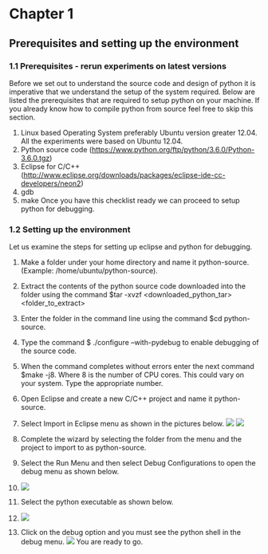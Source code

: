 # Chapter 1

## Prerequisites and setting up the environment

### 1.1 Prerequisites - rerun experiments on latest versions

Before we set out to understand the source code and design of python it is imperative that we
understand the setup of the system required.
Below are listed the prerequisites that are required to setup python on your machine. If you
already know how to compile python from source feel free to skip this section.
1. Linux based Operating System preferably Ubuntu version greater 12.04. All the
experiments were based on Ubuntu 12.04.
2. Python source code
(https://www.python.org/ftp/python/3.6.0/Python-3.6.0.tgz)
3. Eclipse for C/C++
(http://www.eclipse.org/downloads/packages/eclipse-ide-cc-developers/neon2)
4. gdb
5. make
Once you have this checklist ready we can proceed to setup python for debugging.

### 1.2​ Setting up the environment

Let us examine the steps for setting up eclipse and python for debugging.
1. Make a folder under your home directory and name it python-source.
(Example: /home/ubuntu/python-source).
2. Extract the contents of the python source code downloaded into the folder
using the command $tar -xvzf <downloaded_python_tar>
<folder_to_extract>
3. Enter the folder in the command line using the command $cd
python-source.
4. Type the command $ ./configure –with-pydebug to enable debugging of
the source code.
5. When the command completes without errors enter the next command
$make -j8. Where 8 is the number of CPU cores. This could vary on your
system. Type the appropriate number.
6. Open Eclipse and create a new C/C++ project and name it python-source.
7. Select Import in Eclipse menu as shown in the pictures below.
![](https://raw.githubusercontent.com/yashasingh/internalsofcpython36book/chapter1/chapter1/img1.png)
![](https://raw.githubusercontent.com/yashasingh/internalsofcpython36book/chapter1/chapter1/img2.png)

8. Complete the wizard by selecting the folder from the menu and the project
to import to as python-source.
9. Select the Run Menu and then select Debug Configurations to open the
debug menu as shown below.
10. ![](https://raw.githubusercontent.com/yashasingh/internalsofcpython36book/chapter1/chapter1/img3.png)
11. Select the python executable as shown below.
12. ![](https://raw.githubusercontent.com/yashasingh/internalsofcpython36book/chapter1/chapter1/img4.png)
13. Click on the debug option and you must see the python shell in the
debug menu.
![](https://raw.githubusercontent.com/yashasingh/internalsofcpython36book/chapter1/chapter1/img5.png)
You are ready to go.
